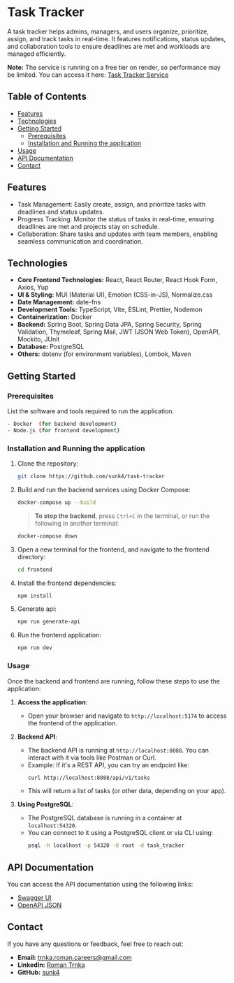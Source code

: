 # Task Tracker

A task tracker helps admins, managers, and users organize, prioritize, assign, and track tasks in real-time. It features notifications, status updates, and collaboration tools to ensure deadlines are met and workloads are managed efficiently.

**Note:** The service is running on a free tier on render, so performance may be limited. You can access it here: [Task Tracker Service](https://task-tracker-w7g0.onrender.com/projects)

## Table of Contents

- [Features](#features)
- [Technologies](#technologies)
- [Getting Started](#getting-started)
  - [Prerequisites](#prerequisites)
  - [Installation and Running the application](#installation-and-running-the-application)
- [Usage](#usage)
- [API Documentation](#api-documentation)
- [Contact](#contact)

## Features

- Task Management: Easily create, assign, and prioritize tasks with deadlines and status updates.
- Progress Tracking: Monitor the status of tasks in real-time, ensuring deadlines are met and projects stay on schedule.
- Collaboration: Share tasks and updates with team members, enabling seamless communication and coordination.

## Technologies

- **Core Frontend Technologies:** React, React Router, React Hook Form, Axios, Yup
- **UI & Styling:** MUI (Material UI), Emotion (CSS-in-JS), Normalize.css
- **Date Management:** date-fns
- **Development Tools:** TypeScript, Vite, ESLint, Prettier, Nodemon
- **Containerization:** Docker
- **Backend:** Spring Boot, Spring Data JPA, Spring Security, Spring Validation, Thymeleaf, Spring Mail, JWT (JSON Web Token), OpenAPI, Mockito, JUnit
- **Database:** PostgreSQL
- **Others:** dotenv (for environment variables), Lombok, Maven

## Getting Started

### Prerequisites

List the software and tools required to run the application.

```bash
- Docker  (for backend development)
- Node.js (for frontend development)
```


### Installation and Running the application

1. Clone the repository:

    ```bash
    git clone https://github.com/sunk4/task-tracker
    ```

2. Build and run the backend services using Docker Compose:

    ```bash
    docker-compose up --build
    ```

   > **To stop the backend**, press `Ctrl+C` in the terminal, or run the following in another terminal:
   ```bash
   docker-compose down
   ```

3. Open a new terminal for the frontend, and navigate to the frontend directory:
   ```bash
   cd frontend
   ```

4. Install the frontend dependencies:
   ```bash
   npm install
   ```
5. Generate api:
   ```bash
   npm run generate-api
   ```
6. Run the frontend application:
   ```bash
   npm run dev
   ```

### Usage

Once the backend and frontend are running, follow these steps to use the application:

1. **Access the application**:
   - Open your browser and navigate to `http://localhost:5174` to access the frontend of the application.

2. **Backend API**:
   - The backend API is running at `http://localhost:8088`. You can interact with it via tools like Postman or Curl.
   - Example: If it's a REST API, you can try an endpoint like:
     ```bash
     curl http://localhost:8088/api/v1/tasks
     ```
   - This will return a list of tasks (or other data, depending on your app).

3. **Using PostgreSQL**:
   - The PostgreSQL database is running in a container at `localhost:54320`.
   - You can connect to it using a PostgreSQL client or via CLI using:
     ```bash
     psql -h localhost -p 54320 -U root -d task_tracker
     ```

## API Documentation

You can access the API documentation using the following links:

- [Swagger UI](http://localhost:8088/api/v1/swagger-ui/index.html)
- [OpenAPI JSON](http://localhost:8088/api/v1/v3/api-docs)

## Contact

If you have any questions or feedback, feel free to reach out:

- **Email:** trnka.roman.careers@gmail.com
- **LinkedIn:** [Roman Trnka](https://www.linkedin.com/in/roman-trnka-938666169/)
- **GitHub:** [sunk4](https://github.com/sunk4/task-tracker)

            
